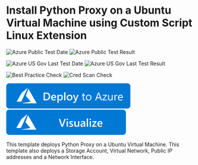 # Install Python Proxy on a Ubuntu Virtual Machine using Custom Script Linux Extension

![Azure Public Test Date](https://azurequickstartsservice.blob.core.windows.net/badges/python-proxy-on-ubuntu/PublicLastTestDate.svg)
![Azure Public Test Result](https://azurequickstartsservice.blob.core.windows.net/badges/python-proxy-on-ubuntu/PublicDeployment.svg)

![Azure US Gov Last Test Date](https://azurequickstartsservice.blob.core.windows.net/badges/python-proxy-on-ubuntu/FairfaxLastTestDate.svg)
![Azure US Gov Last Test Result](https://azurequickstartsservice.blob.core.windows.net/badges/python-proxy-on-ubuntu/FairfaxDeployment.svg)

![Best Practice Check](https://azurequickstartsservice.blob.core.windows.net/badges/python-proxy-on-ubuntu/BestPracticeResult.svg)
![Cred Scan Check](https://azurequickstartsservice.blob.core.windows.net/badges/python-proxy-on-ubuntu/CredScanResult.svg)

[![Deploy To Azure](https://raw.githubusercontent.com/Azure/azure-quickstart-templates/master/1-CONTRIBUTION-GUIDE/images/deploytoazure.svg?sanitize=true)]("https://portal.azure.com/#create/Microsoft.Template/uri/https%3A%2F%2Fraw.githubusercontent.com%2FAzure%2Fazure-quickstart-templates%2Fmaster%2Fpython-proxy-on-ubuntu%2Fazuredeploy.json")
[![Visualize](https://raw.githubusercontent.com/Azure/azure-quickstart-templates/master/1-CONTRIBUTION-GUIDE/images/visualizebutton.svg?sanitize=true)]("http://armviz.io/#/?load=https%3A%2F%2Fraw.githubusercontent.com%2FAzure%2Fazure-quickstart-templates%2Fmaster%2Fpython-proxy-on-ubuntu%2Fazuredeploy.json")

This template deploys Python Proxy on a Ubuntu Virtual Machine. This template
also deploys a Storage Account, Virtual Network, Public IP addresses and a
Network Interface.
